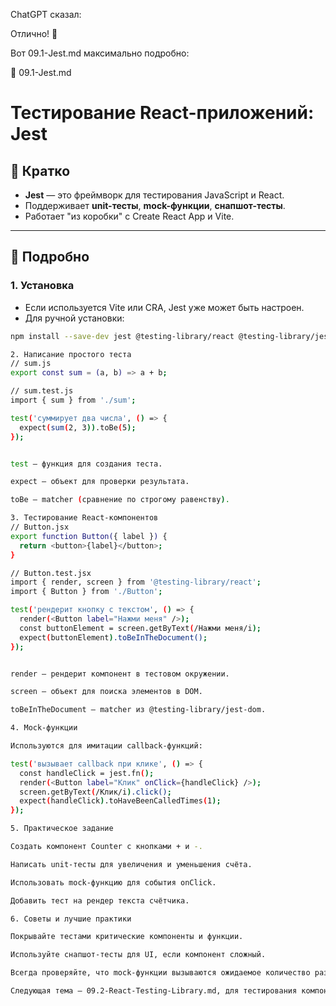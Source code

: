 ChatGPT сказал:

Отлично! 🚀

Вот 09.1-Jest.md максимально подробно:

📄 09.1-Jest.md
# Тестирование React-приложений: Jest

## 🔹 Кратко
- **Jest** — это фреймворк для тестирования JavaScript и React.  
- Поддерживает **unit-тесты**, **mock-функции**, **снапшот-тесты**.  
- Работает "из коробки" с Create React App и Vite.

---

## 🔹 Подробно

### 1. Установка
- Если используется Vite или CRA, Jest уже может быть настроен.  
- Для ручной установки:
```bash
npm install --save-dev jest @testing-library/react @testing-library/jest-dom babel-jest

2. Написание простого теста
// sum.js
export const sum = (a, b) => a + b;

// sum.test.js
import { sum } from './sum';

test('суммирует два числа', () => {
  expect(sum(2, 3)).toBe(5);
});


test — функция для создания теста.

expect — объект для проверки результата.

toBe — matcher (сравнение по строгому равенству).

3. Тестирование React-компонентов
// Button.jsx
export function Button({ label }) {
  return <button>{label}</button>;
}

// Button.test.jsx
import { render, screen } from '@testing-library/react';
import { Button } from './Button';

test('рендерит кнопку с текстом', () => {
  render(<Button label="Нажми меня" />);
  const buttonElement = screen.getByText(/Нажми меня/i);
  expect(buttonElement).toBeInTheDocument();
});


render — рендерит компонент в тестовом окружении.

screen — объект для поиска элементов в DOM.

toBeInTheDocument — matcher из @testing-library/jest-dom.

4. Mock-функции

Используются для имитации callback-функций:

test('вызывает callback при клике', () => {
  const handleClick = jest.fn();
  render(<Button label="Клик" onClick={handleClick} />);
  screen.getByText(/Клик/i).click();
  expect(handleClick).toHaveBeenCalledTimes(1);
});

5. Практическое задание

Создать компонент Counter с кнопками + и -.

Написать unit-тесты для увеличения и уменьшения счёта.

Использовать mock-функцию для события onClick.

Добавить тест на рендер текста счётчика.

6. Советы и лучшие практики

Покрывайте тестами критические компоненты и функции.

Используйте снапшот-тесты для UI, если компонент сложный.

Всегда проверяйте, что mock-функции вызываются ожидаемое количество раз.

Следующая тема — 09.2-React-Testing-Library.md, для тестирования компонентов с user-centric подходом.